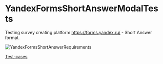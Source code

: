 # YandexFormsShortAnswerModalTests
Testing survey creating platform https://forms.yandex.ru/ - Short Answer format.

![YandexFormsShortAnswerRequirements](https://user-images.githubusercontent.com/113315852/205401646-6621be20-ba8d-4492-80d6-a2bafbc9757c.png)

[Test-cases](https://github.com/TribalBNS/YandexFormsShortAnswerTests/files/10144813/Test-cases.pdf)

